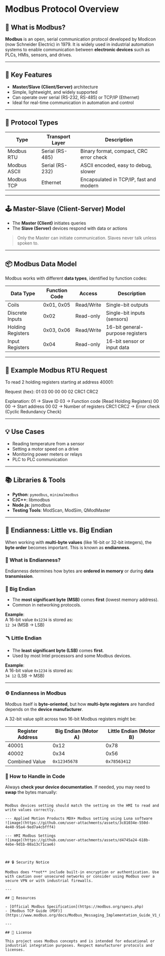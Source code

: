 # Modbus Protocol Overview

## 📘 What is Modbus?

**Modbus** is an open, serial communication protocol developed by Modicon (now Schneider Electric) in 1979. It is widely used in industrial automation systems to enable communication between **electronic devices** such as PLCs, HMIs, sensors, and drives.

---

## 🧭 Key Features

- **Master/Slave (Client/Server)** architecture
- Simple, lightweight, and widely supported
- Can operate over serial (RS-232, RS-485) or TCP/IP (Ethernet)
- Ideal for real-time communication in automation and control

---

## 🧱 Protocol Types

| Type        | Transport Layer | Description                            |
|-------------|------------------|----------------------------------------|
| Modbus RTU  | Serial (RS-485)   | Binary format, compact, CRC error check |
| Modbus ASCII| Serial (RS-232)   | ASCII encoded, easy to debug, slower   |
| Modbus TCP  | Ethernet          | Encapsulated in TCP/IP, fast and modern|

---

## 🕹️ Master-Slave (Client-Server) Model

- The **Master (Client)** initiates queries
- The **Slave (Server)** devices respond with data or actions

> Only the Master can initiate communication. Slaves never talk unless spoken to.

---

## 📦 Modbus Data Model

Modbus works with different **data types**, identified by function codes:

| Data Type           | Function Code | Access     | Description                      |
|---------------------|---------------|------------|----------------------------------|
| Coils               | 0x01, 0x05    | Read/Write | Single-bit outputs               |
| Discrete Inputs     | 0x02          | Read-only  | Single-bit inputs (sensors)      |
| Holding Registers   | 0x03, 0x06    | Read/Write | 16-bit general-purpose registers |
| Input Registers     | 0x04          | Read-only  | 16-bit sensor or input data      |

---

## 🧾 Example Modbus RTU Request

To read 2 holding registers starting at address 40001:

Request (hex):
01 03 00 00 00 02 CRC1 CRC2

Explanation:
01 → Slave ID
03 → Function code (Read Holding Registers)
00 00 → Start address
00 02 → Number of registers
CRC1 CRC2 → Error check (Cyclic Redundancy Check)



---

## 💡 Use Cases

- Reading temperature from a sensor
- Setting a motor speed on a drive
- Monitoring power meters or relays
- PLC to PLC communication

---

## 📚 Libraries & Tools

- **Python**: `pymodbus`, `minimalmodbus`
- **C/C++**: libmodbus
- **Node.js**: jsmodbus
- **Testing Tools**: ModScan, ModSim, QModMaster

---


## 🧮 Endianness: Little vs. Big Endian

When working with **multi-byte values** (like 16-bit or 32-bit integers), the **byte order** becomes important. This is known as **endianness**.

### 🔁 What is Endianness?

Endianness determines how bytes are **ordered in memory** or during **data transmission**.

### 🧷 Big Endian

- The **most significant byte (MSB)** comes **first** (lowest memory address).
- Common in networking protocols.

**Example**:  
A 16-bit value `0x1234` is stored as:  
`12 34` (MSB → LSB)

### 🪃 Little Endian

- The **least significant byte (LSB)** comes **first**.
- Used by most Intel processors and some Modbus devices.

**Example**:  
A 16-bit value `0x1234` is stored as:  
`34 12` (LSB → MSB)

---

### ⚙️ Endianness in Modbus

Modbus itself is **byte-oriented**, but how **multi-byte registers** are handled depends on the **device manufacturer**.

A 32-bit value split across two 16-bit Modbus registers might be:

| Register Address | Big Endian (Motor A) | Little Endian (Motor B) |
|------------------|----------------------|--------------------------|
| 40001            | 0x12                 | 0x78                     |
| 40002            | 0x34                 | 0x56                     |
| Combined Value   | `0x12345678`         | `0x78563412`             |

### 🧪 How to Handle in Code

Always **check your device documentation**. If needed, you may need to **swap** the bytes manually:

``` HMI Example 

Modbus devices setting should match the setting on the HMI to read and write values correctly. 

--- Applied Motion Products MDX+ Modbus setting using Luna software
![image](https://github.com/user-attachments/assets/3c81034e-550d-4e40-95a4-9ed7a4cbfff4)

--- HMI Modbus Settings
![image](https://github.com/user-attachments/assets/d4745a24-618b-4ebe-9d1b-08a13c71cae6)



## 🔒 Security Notice

Modbus does **not** include built-in encryption or authentication. Use with caution over unsecured networks or consider using Modbus over a secure VPN or with industrial firewalls.

---

## 📎 Resources

- [Official Modbus Specification](https://modbus.org/specs.php)
- [Modbus TCP Guide (PDF)](https://www.modbus.org/docs/Modbus_Messaging_Implementation_Guide_V1_0b.pdf)

---

## 🤝 License

This project uses Modbus concepts and is intended for educational or industrial integration purposes. Respect manufacturer protocols and licenses.



